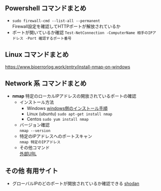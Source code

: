 ## Powershell コマンドまとめ

- `sudo firewall-cmd --list-all --permanent`  
Firewall設定を確認してHTTPポートが解放されているか
- ポートが開いているか確認
`Test-NetConnection -ComputerName 相手のIPアドレス -Port 確認するポート番号`

## Linux コマンドまとめ

https://www.bioerrorlog.work/entry/install-nmap-on-windows

## Network 系 コマンドまとめ

- __nmap__ 特定のローカルIPアドレスの開放されているポートの確認  
    - インストール方法  
        - Windows
        [windows側のインストール手順](https://www.bioerrorlog.work/entry/install-nmap-on-windows)  
        - Linux (ubuntu)
        `sudo apt-get install nmap`
        - Centos
        `sudo yum install nmap`
    - バージョン確認  
    `nmap --version`
    - 特定のIPアドレスへのポートスキャン  
    `nmap 特定のIPアドレス`
    - その他コマンド  
    [外部URL](https://www.itbook.info/web/2015/06/nmap%E3%81%AE%E5%AE%9F%E7%94%A8%E7%9A%84%E3%82%B3%E3%83%9E%E3%83%B3%E3%83%8910%E9%81%B8.html)

## その他 有用サイト
- グローバルIPのどのポートが開放されているか確認できる
[shodan](https://www.shodan.io/)
